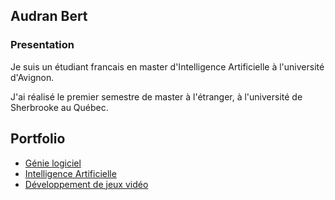 ## Audran Bert

### Presentation

Je suis un étudiant francais en master d'Intelligence Artificielle à l'université d'Avignon.

J'ai réalisé le premier semestre de master à l'étranger, à l'université de Sherbrooke au Québec.

## Portfolio

- [Génie logiciel]()
- [Intelligence Artificielle]()
- [Développement de jeux vidéo](GameDev.md)

